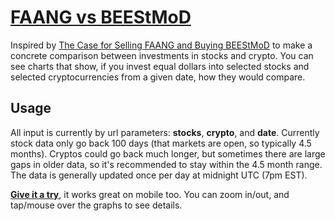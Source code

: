 [FAANG vs BEEStMoD](https://beestmod.glitch.me/?stocks=FB,AAPL,AMZN,NFLX,GOOG&crypto=BTC,BCH,ETH,EOS,XLM,XMR,DASH&date=2018-08-13)
===
Inspired by [The Case for Selling FAANG and Buying BEEStMoD](https://medium.com/@omid.malekan/its-time-to-start-selling-your-faang-stocks-and-investing-in-beestmod-9cc0eb8a48ef "Omid Malekan") to make a concrete comparison between investments in stocks and crypto.  You can see charts that show, if you invest equal dollars into selected stocks and selected cryptocurrencies from a given date, how they would compare.

Usage
---
All input is currently by url parameters: **stocks**, **crypto**, and **date**.  Currently stock data only go back 100 days (that markets are open, so typically 4.5 months).  Cryptos could go back much longer, but sometimes there are large gaps in older data, so it's recommended to stay within the 4.5 month range.  The data is generally updated once per day at midnight UTC (7pm EST).

**[Give it a try](https://beestmod.glitch.me/?stocks=FB,AAPL,AMZN,NFLX,GOOG&crypto=BTC,BCH,ETH,EOS,XLM,XMR,DASH&date=2018-08-13)**, it works great on mobile too. You can zoom in/out, and tap/mouse over the graphs to see details.
